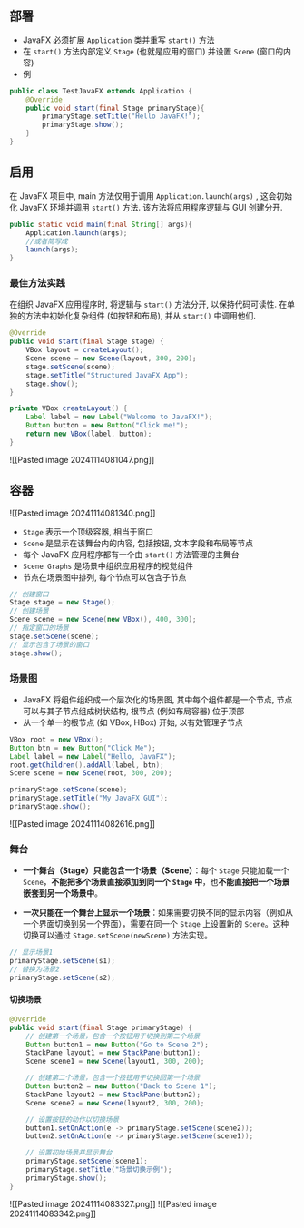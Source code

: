 ## 部署
- JavaFX 必须扩展 `Application` 类并重写 `start()` 方法
- 在 `start()` 方法内部定义 `Stage` (也就是应用的窗口) 并设置 `Scene` (窗口的内容)
- 例
```java
public class TestJavaFX extends Application {
	@Override
	public void start(final Stage primaryStage){
		primaryStage.setTitle("Hello JavaFX!");
		primaryStage.show();
	}
}
```

## 启用
在 JavaFX 项目中, main 方法仅用于调用 `Application.launch(args)` , 这会初始化 JavaFX 环境并调用 `start()` 方法. 该方法将应用程序逻辑与 GUI 创建分开.
```java
public static void main(final String[] args){
	Application.launch(args);
	//或者简写成
	launch(args);
}
```

### 最佳方法实践
在组织 JavaFX 应用程序时, 将逻辑与 `start()` 方法分开, 以保持代码可读性. 在单独的方法中初始化复杂组件 (如按钮和布局), 并从 `start()` 中调用他们.
```java
@Override
public void start(final Stage stage) {
    VBox layout = createLayout();
    Scene scene = new Scene(layout, 300, 200);
    stage.setScene(scene);
    stage.setTitle("Structured JavaFX App");
    stage.show();
}

private VBox createLayout() {
    Label label = new Label("Welcome to JavaFX!");
    Button button = new Button("Click me!");
    return new VBox(label, button);
}
```
![[Pasted image 20241114081047.png]]

## 容器
![[Pasted image 20241114081340.png]]
- `Stage` 表示一个顶级容器, 相当于窗口
- `Scene` 是显示在该舞台内的内容, 包括按钮, 文本字段和布局等节点
- 每个 JavaFX 应用程序都有一个由 `start()` 方法管理的主舞台
- `Scene Graphs` 是场景中组织应用程序的视觉组件
- 节点在场景图中排列, 每个节点可以包含子节点
```java
// 创建窗口
Stage stage = new Stage();
// 创建场景
Scene scene = new Scene(new VBox(), 400, 300);
// 指定窗口的场景
stage.setScene(scene);
// 显示包含了场景的窗口
stage.show();
```

### 场景图
- JavaFX 将组件组织成一个层次化的场景图, 其中每个组件都是一个节点, 节点可以与其子节点组成树状结构, 根节点 (例如布局容器) 位于顶部
- 从一个单一的根节点 (如 VBox, HBox) 开始, 以有效管理子节点
```java
VBox root = new VBox();
Button btn = new Button("Click Me");
Label label = new Label("Hello, JavaFX");
root.getChildren().addAll(label, btn);
Scene scene = new Scene(root, 300, 200);

primaryStage.setScene(scene);
primaryStage.setTitle("My JavaFX GUI");
primaryStage.show();
```
![[Pasted image 20241114082616.png]]

### 舞台
- **一个舞台（Stage）只能包含一个场景（Scene）**：每个 `Stage` 只能加载一个 `Scene`，**不能把多个场景直接添加到同一个 `Stage` 中**，也**不能直接把一个场景嵌套到另一个场景中**。
    
- **一次只能在一个舞台上显示一个场景**：如果需要切换不同的显示内容（例如从一个界面切换到另一个界面），需要在同一个 `Stage` 上设置新的 `Scene`。这种切换可以通过 `Stage.setScene(newScene)` 方法实现。
```java
// 显示场景1
primaryStage.setScene(s1);
// 替换为场景2
primaryStage.setScene(s2);
```

#### 切换场景
```java
@Override
public void start(final Stage primaryStage) {
    // 创建第一个场景，包含一个按钮用于切换到第二个场景
    Button button1 = new Button("Go to Scene 2");
    StackPane layout1 = new StackPane(button1);
    Scene scene1 = new Scene(layout1, 300, 200);

    // 创建第二个场景，包含一个按钮用于切换回第一个场景
    Button button2 = new Button("Back to Scene 1");
    StackPane layout2 = new StackPane(button2);
    Scene scene2 = new Scene(layout2, 300, 200);

    // 设置按钮的动作以切换场景
    button1.setOnAction(e -> primaryStage.setScene(scene2));
    button2.setOnAction(e -> primaryStage.setScene(scene1));

    // 设置初始场景并显示舞台
    primaryStage.setScene(scene1);
    primaryStage.setTitle("场景切换示例");
    primaryStage.show();
}
```
![[Pasted image 20241114083327.png]]
![[Pasted image 20241114083342.png]]